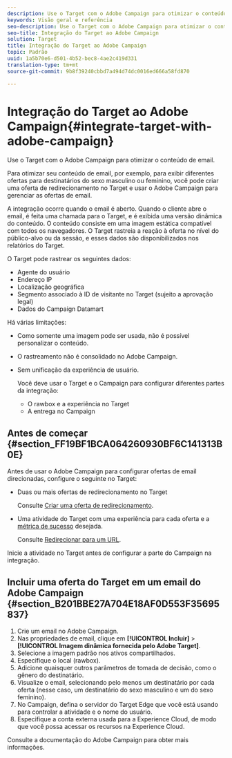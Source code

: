 ```yaml
---
description: Use o Target com o Adobe Campaign para otimizar o conteúdo de email.
keywords: Visão geral e referência
seo-description: Use o Target com o Adobe Campaign para otimizar o conteúdo de email.
seo-title: Integração do Target ao Adobe Campaign
solution: Target
title: Integração do Target ao Adobe Campaign
topic: Padrão
uuid: 1a5b70e6-d501-4b52-bec8-4ae2c419d331
translation-type: tm+mt
source-git-commit: 9b8f39240cbbd7a494d74dc0016ed666a58fd870

---
```



# Integração do Target ao Adobe Campaign{#integrate-target-with-adobe-campaign}

Use o Target com o Adobe Campaign para otimizar o conteúdo de email.

Para otimizar seu conteúdo de email, por exemplo, para exibir diferentes ofertas para destinatários do sexo masculino ou feminino, você pode criar uma oferta de redirecionamento no Target e usar o Adobe Campaign para gerenciar as ofertas de email.

A integração ocorre quando o email é aberto. Quando o cliente abre o email, é feita uma chamada para o Target, e é exibida uma versão dinâmica do conteúdo. O conteúdo consiste em uma imagem estática compatível com todos os navegadores. O Target rastreia a reação à oferta no nível do público-alvo ou da sessão, e esses dados são disponibilizados nos relatórios do Target.

O Target pode rastrear os seguintes dados:

* Agente do usuário
* Endereço IP
* Localização geográfica
* Segmento associado à ID de visitante no Target (sujeito a aprovação legal)
* Dados do Campaign Datamart

Há várias limitações:

* Como somente uma imagem pode ser usada, não é possível personalizar o conteúdo.
* O rastreamento não é consolidado no Adobe Campaign.
* Sem unificação da experiência de usuário.

   Você deve usar o Target e o Campaign para configurar diferentes partes da integração:

   * O rawbox e a experiência no Target
   * A entrega no Campaign

## Antes de começar {#section_FF19BF1BCA064260930BF6C141313B0E}

Antes de usar o Adobe Campaign para configurar ofertas de email direcionadas, configure o seguinte no Target:

* Duas ou mais ofertas de redirecionamento no Target

   Consulte [Criar uma oferta de redirecionamento](https://marketing.adobe.com/resources/help/en_US/target/target/t_offer_redirect.html).
* Uma atividade do Target com uma experiência para cada oferta e a [métrica de sucesso](https://marketing.adobe.com/resources/help/en_US/target/target/r_success_metrics.html) desejada.

   Consulte [Redirecionar para um URL](https://marketing.adobe.com/resources/help/en_US/target/target/t_redirect_offer.html).

Inicie a atividade no Target antes de configurar a parte do Campaign na integração.

## Incluir uma oferta do Target em um email do Adobe Campaign {#section_B201BBE27A704E18AF0D553F35695837}

1. Crie um email no Adobe Campaign.
1. Nas propriedades de email, clique em **[!UICONTROL Incluir]** &gt; **[!UICONTROL Imagem dinâmica fornecida pelo Adobe Target]**.
1. Selecione a imagem padrão nos ativos compartilhados.
1. Especifique o local (rawbox).
1. Adicione quaisquer outros parâmetros de tomada de decisão, como o gênero do destinatário.
1. Visualize o email, selecionando pelo menos um destinatário por cada oferta (nesse caso, um destinatário do sexo masculino e um do sexo feminino).
1. No Campaign, defina o servidor do Target Edge que você está usando para controlar a atividade e o nome do usuário.
1. Especifique a conta externa usada para a Experience Cloud, de modo que você possa acessar os recursos na Experience Cloud.

Consulte a documentação do Adobe Campaign para obter mais informações.
